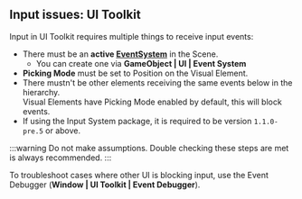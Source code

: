 ## Input issues: UI Toolkit
Input in UI Toolkit requires multiple things to receive input events:
- There must be an **active [EventSystem](https://docs.unity3d.com/Packages/com.unity.ugui@latest/index.html?subfolder=/manual/EventSystem.html)** in the Scene.
    - You can create one via **GameObject | UI | Event System**
- **Picking Mode** must be set to Position on the Visual Element.  
- There mustn't be other elements receiving the same events below in the hierarchy.  
   Visual Elements have Picking Mode enabled by default, this will block events.
- If using the Input System package, it is required to be version `1.1.0-pre.5` or above.

:::warning
Do not make assumptions. Double checking these steps are met is always recommended.
:::

To troubleshoot cases where other UI is blocking input, use the Event Debugger (**Window | UI Toolkit | Event Debugger**).
